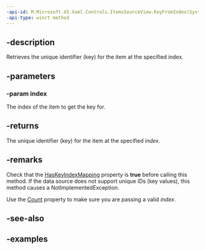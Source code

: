 ```yaml
---
-api-id: M:Microsoft.UI.Xaml.Controls.ItemsSourceView.KeyFromIndex(System.Int32)
-api-type: winrt method
---
```


## -description

Retrieves the unique identifier (key) for the item at the specified index.

## -parameters

### -param index

The index of the item to get the key for.

## -returns

The unique identifier (key) for the item at the specified _index_.

## -remarks

Check that the [HasKeyIndexMapping](itemssourceview_haskeyindexmapping.md) property is **true** before calling this method. If the data source does not support unique IDs (key values), this method causes a NotImplementedException.

Use the [Count](itemssourceview_count.md) property to make sure you are passing a valid _index_.

## -see-also

## -examples

